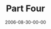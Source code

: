 ---
layout: message
category: message
series: "Next Level: Greg Boyd"
title: "Part Four"
date: 2006-08-30-00-00
message_id: 531
audio: "http://s3.amazonaws.com/crossroadsaudiomessages/KingdomNL4.mp3"
audio-duration: "47:18"
explicit: false
---